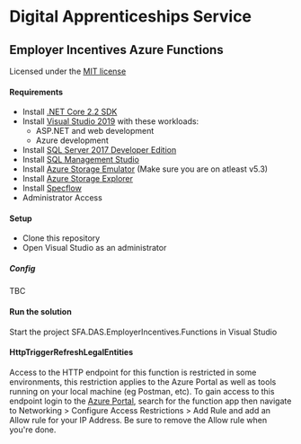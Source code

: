 # Digital Apprenticeships Service

## Employer Incentives Azure Functions

Licensed under the [MIT license](https://github.com/SkillsFundingAgency/das-employer-incentives-functions/blob/master/LICENSE)

#### Requirements

- Install [.NET Core 2.2 SDK](https://www.microsoft.com/net/download)
- Install [Visual Studio 2019](https://www.visualstudio.com/downloads/) with these workloads:
    - ASP.NET and web development
    - Azure development
- Install [SQL Server 2017 Developer Edition](https://go.microsoft.com/fwlink/?linkid=853016)
- Install [SQL Management Studio](https://docs.microsoft.com/en-us/sql/ssms/download-sql-server-management-studio-ssms)
- Install [Azure Storage Emulator](https://go.microsoft.com/fwlink/?linkid=717179&clcid=0x409) (Make sure you are on atleast v5.3)
- Install [Azure Storage Explorer](http://storageexplorer.com/) 
- Install [Specflow](http://specflow.org/documentation/Installation/)
- Administrator Access

#### Setup

- Clone this repository
- Open Visual Studio as an administrator


##### Config
TBC


#### Run the solution
Start the project SFA.DAS.EmployerIncentives.Functions in Visual Studio

#### HttpTriggerRefreshLegalEntities

Access to the HTTP endpoint for this function is restricted in some environments, this restriction applies to the Azure Portal as well as tools running on your local machine (eg Postman, etc).  To gain access to this endpoint login to the [Azure Portal](https://portal.azure.com), search for the function app then navigate to Networking > Configure Access Restrictions > Add Rule and add an Allow rule for your IP Address.  Be sure to remove the Allow rule when you're done.


